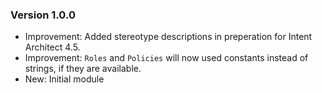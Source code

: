 ### Version 1.0.0

- Improvement: Added stereotype descriptions in preperation for Intent Architect 4.5. 
- Improvement: `Roles` and `Policies` will now used constants instead of strings, if they are available.
- New: Initial module

